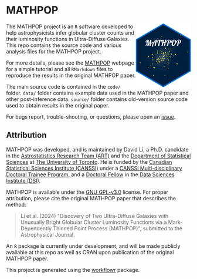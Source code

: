 # MATHPOP

<img src="docs/assets/mathpop_hex_sticker.png" align="right" width="150px">

The MATHPOP project is an `R` software developed to help astrophysicists infer globular cluster counts and their luminosity functions in Ultra-Diffuse Galaxies. This repo contains the source code and various analysis files for the MATHPOP project.

For more details, please see the [MATHPOP][] webpage for a simple tutorial and all `RMarkdown` files to reproduce the results in the original MATHPOP paper.

The main source code is contained in the `code/` folder. `data/` folder contains example data used in the MATHPOP paper and other post-inference data. `source/` folder contains old-version source code used to obtain results in the original paper.

For bugs report, trouble-shooting, or questions, please open an [issue][].

## Attribution

MATHPOP was developed, and is maintained by David Li, a Ph.D. candidate in the [Astrostatistics Research Team (ART)][] and the [Department of Statistical Sciences][] at [The University of Toronto][]. He is funded by the [Canadian Statistical Sciences Institute (CANSSI)][] under a [CANSSI Multi-disciplinary Doctoral Trainee Program][], and a [Doctoral Fellow][] in the [Data Sciences Institute (DSI)][].

MATHPOP is available under the [GNU GPL-v3.0][] license. For proper attribution, please cite the original MATHPOP paper that describes the method:

> Li et al. (2024) "Discovery of Two Ultra-Diffuse Galaxies with Unusually Bright Globular Cluster Luminosity Functions via a Mark-Dependently Thinned Point Process (MATHPOP)", submitted to the Astrophysical Journal.

An `R` package is currently under development, and will be made publicly available at this repo as well as CRAN upon publication of the original MATHPOP paper.

This project is generated using the [workflowr][] package.

[workflowr]: https://github.com/workflowr/workflowr
[MATHPOP]: http://ddavidli.com/MATHPOP/
[issue]: https://github.com/davidolohowski/MATHPOP/issues
[Astrostatistics Research Team (ART)]: https://astrostatuoft.com/
[Department of Statistical Sciences]: https://www.statistics.utoronto.ca/
[The University of Toronto]: https://www.utoronto.ca/
[Canadian Statistical Sciences Institute (CANSSI)]: https://canssi.ca/
[CANSSI Multi-disciplinary Doctoral Trainee Program]: https://canssiontario.utoronto.ca/opportunities/uoft-opportunities/mdoc/
[Doctoral Fellow]: https://datasciences.utoronto.ca/doctoral-student-fellowship/
[Data Sciences Institute (DSI)]: https://datasciences.utoronto.ca/
[GNU GPL-v3.0]: https://www.gnu.org/licenses/gpl-3.0.en.html





